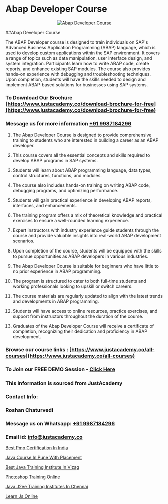# Abap Developer Course

<p align="center">
  <a href="https://justacademy.co/course-detail/sap-abap-training">
    <img src="https://justacademy.co/storage2/course_image/1707212883_course_image.webp" alt="Abap Developer Course">
  </a>
</p>
##Abap Developer Course

The ABAP Developer course is designed to train individuals on SAP's Advanced Business Application Programming (ABAP) language, which is used to develop custom applications within the SAP environment. It covers a range of topics such as data manipulation, user interface design, and system integration. Participants learn how to write ABAP code, create reports, and enhance existing SAP modules. The course also provides hands-on experience with debugging and troubleshooting techniques. Upon completion, students will have the skills needed to design and implement ABAP-based solutions for businesses using SAP systems.
### To Download Our Brochure [https://www.justacademy.co/download-brochure-for-free](https://www.justacademy.co/download-brochure-for-free)
### Message us for more information [+91 9987184296](https://api.whatsapp.com/send?phone=919987184296)
1) The Abap Developer Course is designed to provide comprehensive training to students who are interested in building a career as an ABAP developer.

2) This course covers all the essential concepts and skills required to develop ABAP programs in SAP systems.

3) Students will learn about ABAP programming language, data types, control structures, functions, and modules.

4) The course also includes hands-on training on writing ABAP code, debugging programs, and optimizing performance.

5) Students will gain practical experience in developing ABAP reports, interfaces, and enhancements.

6) The training program offers a mix of theoretical knowledge and practical exercises to ensure a well-rounded learning experience.

7) Expert instructors with industry experience guide students through the course and provide valuable insights into real-world ABAP development scenarios.

8) Upon completion of the course, students will be equipped with the skills to pursue opportunities as ABAP developers in various industries.

9) The Abap Developer Course is suitable for beginners who have little to no prior experience in ABAP programming.

10) The program is structured to cater to both full-time students and working professionals looking to upskill or switch careers.

11) The course materials are regularly updated to align with the latest trends and developments in ABAP programming.

12) Students will have access to online resources, practice exercises, and support from instructors throughout the duration of the course.

13) Graduates of the Abap Developer Course will receive a certificate of completion, recognizing their dedication and proficiency in ABAP development.

### Browse our course links : [https://www.justacademy.co/all-courses](https://www.justacademy.co/all-courses) 
### To Join our FREE DEMO Session - [Click Here](https://www.justacademy.co/register-for-course-demo)


### This information is sourced from JustAcademy
### Contact Info:
### Roshan Chaturvedi
### Message us on Whatsapp: [+91 9987184296](https://api.whatsapp.com/send?phone=919987184296)
### Email id: [info@justacademy.co](mailto:info@justacademy.co)
                
[Best Pmp Certification In India](https://www.linkedin.com/pulse/best-pmp-certification-india-justacademy-hyderabad-zcitc?trackingId=NX0a%2F6JJkBTzfeWU0aAwyw%3D%3D&lipi=urn%3Ali%3Apage%3Ad_flagship3_company_admin%3BvVOqf8C4SxiY2jOCpJpYGg%3D%3D)

[Java Course In Pune With Placement](https://www.linkedin.com/pulse/java-course-pune-placement-software-training-sunnyvale-axd8c/)

[Best Java Training Institute In Vizag](https://medium.com/@ranemanish460/best-java-training-institute-in-vizag-ed09294a5d92)

[Photoshop Training Online](https://medium.com/@mahi3106/photoshop-training-online-716307834fbf)

[Java J2ee Training Institutes In Chennai](https://justacademyin.github.io/justacademy/java-j2ee-training-institutes-in-chennai)

[Learn Js Online](https://justacademyin.github.io/justacademy/learn-js-online)

